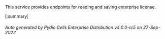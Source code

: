






This service provides endpoints for reading and saving enterprise license.

[:summary]

###### Auto generated by Pydio Cells Enterprise Distribution v4.0.0-rc5 on 27-Sep-2022
